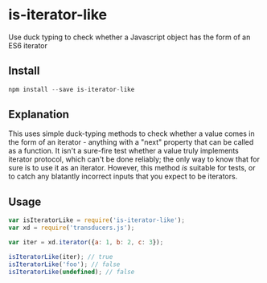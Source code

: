 # is-iterator-like
Use duck typing to check whether a Javascript object has the form of an ES6 iterator

## Install

```javascript
npm install --save is-iterator-like
```

## Explanation

This uses simple duck-typing methods to check whether a value comes in the form of an iterator - anything with a "next" property that can be called as a function. It isn't a sure-fire test whether a value truly implements iterator protocol, which can't be done reliably; the only way to know that for sure is to use it as an iterator. However, this method *is* suitable for tests, or to catch any blatantly incorrect inputs that you expect to be iterators.

## Usage

```javascript
var isIteratorLike = require('is-iterator-like');
var xd = require('transducers.js');

var iter = xd.iterator({a: 1, b: 2, c: 3});

isIteratorLike(iter); // true
isIteratorLike('foo'); // false
isIteratorLike(undefined); // false
```
